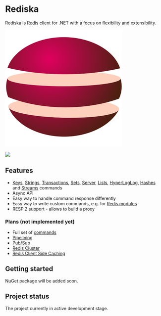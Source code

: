 # Rediska

Rediska is [Redis](https://redis.io/) client for .NET with a focus on flexibility and extensibility.

![Rediska](logo.svg)

![](https://github.com/pepelev/Rediska/workflows/.NET%20Core%20build%20and%20test/badge.svg)

## Features

- [Keys](https://redis.io/commands#generic), [Strings](https://redis.io/commands#string), [Transactions](https://redis.io/commands#transactions), [Sets](https://redis.io/commands#set), [Server](https://redis.io/commands#server), [Lists](https://redis.io/commands#list), [HyperLogLog](https://redis.io/commands#hyperloglog), [Hashes](https://redis.io/commands#hash) and [Streams](https://redis.io/commands#stream) commands
- Async API
- Easy way to handle command response differently
- Easy way to write custom commands, e.g. for [Redis modules](https://redis.io/modules)
- RESP 2 support - allows to build a proxy

### Plans (not implemented yet)

- Full set of [commands](https://redis.io/commands)
- [Pipelining](https://redis.io/topics/pipelining)
- [Pub/Sub](https://redis.io/topics/pubsub) 
- [Redis Cluster](https://redis.io/topics/cluster-tutorial)
- [Redis Client Side Caching](https://redis.io/topics/client-side-caching)

## Getting started

NuGet package will be added soon.

## Project status

The project currently in active development stage.
